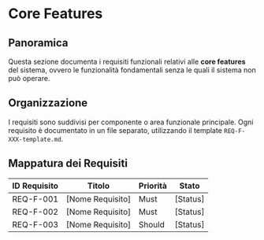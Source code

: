 # Core Features

## Panoramica

Questa sezione documenta i requisiti funzionali relativi alle **core features** del sistema, ovvero le funzionalità fondamentali senza le quali il sistema non può operare.

## Organizzazione

I requisiti sono suddivisi per componente o area funzionale principale. Ogni requisito è documentato in un file separato, utilizzando il template `REQ-F-XXX-template.md`.

## Mappatura dei Requisiti

| ID Requisito | Titolo | Priorità | Stato |
|--------------|--------|----------|-------|
| REQ-F-001    | [Nome Requisito] | Must     | [Status] |
| REQ-F-002    | [Nome Requisito] | Must     | [Status] |
| REQ-F-003    | [Nome Requisito] | Should   | [Status] |

